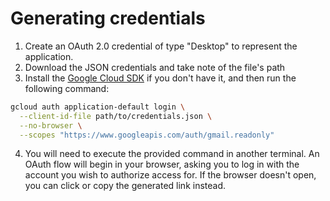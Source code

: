 
# Generating credentials

1. Create an OAuth 2.0 credential of type "Desktop" to represent the application.
2. Download the JSON credentials and take note of the file's path
3. Install the [Google Cloud SDK](https://cloud.google.com/sdk/docs/install) if you don't have it, and then run the following command:
```bash
gcloud auth application-default login \
  --client-id-file path/to/credentials.json \
  --no-browser \
  --scopes "https://www.googleapis.com/auth/gmail.readonly"
```
4. You will need to execute the provided command in another terminal. An OAuth flow will begin in your browser, asking you to log in with the account you wish to authorize access for. If the browser doesn't open, you can click or copy the generated link instead.